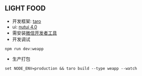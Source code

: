 ## LIGHT FOOD
* 开发框架: [taro](https://taro-docs.jd.com/)
* ui: [nutui 4.0](https://nutui.jd.com/taro/vue/4x/#/zh-CN/guide/start)
* 需安装[微信开发者工具](https://developers.weixin.qq.com/miniprogram/dev/devtools/download.html)
* 开发调试
```
npm run dev:weapp
```

* 生产打包
```
set NODE_ENV=production && taro build --type weapp --watch
```